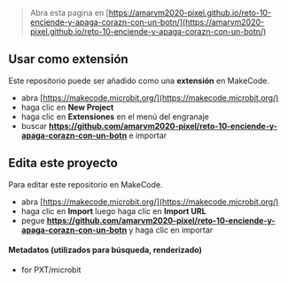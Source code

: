 
> Abra esta pagina en [https://amarvm2020-pixel.github.io/reto-10-enciende-y-apaga-corazn-con-un-botn/](https://amarvm2020-pixel.github.io/reto-10-enciende-y-apaga-corazn-con-un-botn/)

## Usar como extensión

Este repositorio puede ser añadido como una **extensión** en MakeCode.

* abra [https://makecode.microbit.org/](https://makecode.microbit.org/)
* haga clic en **New Project**
* haga clic en **Extensiones** en el menú del engranaje
* buscar **https://github.com/amarvm2020-pixel/reto-10-enciende-y-apaga-corazn-con-un-botn** e importar

## Edita este proyecto

Para editar este repositorio en MakeCode.

* abra [https://makecode.microbit.org/](https://makecode.microbit.org/)
* haga clic en **Import** luego haga clic en **Import URL**
* pegue **https://github.com/amarvm2020-pixel/reto-10-enciende-y-apaga-corazn-con-un-botn** y haga clic en importar

#### Metadatos (utilizados para búsqueda, renderizado)

* for PXT/microbit
<script src="https://makecode.com/gh-pages-embed.js"></script><script>makeCodeRender("{{ site.makecode.home_url }}", "{{ site.github.owner_name }}/{{ site.github.repository_name }}");</script>
